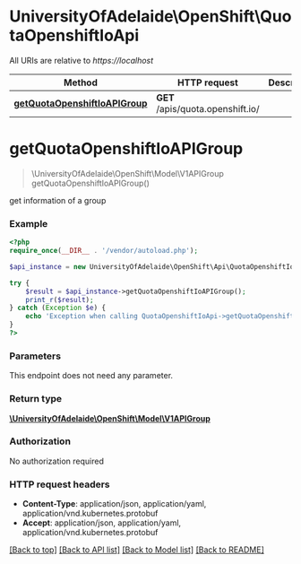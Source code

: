 # UniversityOfAdelaide\OpenShift\QuotaOpenshiftIoApi

All URIs are relative to *https://localhost*

Method | HTTP request | Description
------------- | ------------- | -------------
[**getQuotaOpenshiftIoAPIGroup**](QuotaOpenshiftIoApi.md#getQuotaOpenshiftIoAPIGroup) | **GET** /apis/quota.openshift.io/ | 


# **getQuotaOpenshiftIoAPIGroup**
> \UniversityOfAdelaide\OpenShift\Model\V1APIGroup getQuotaOpenshiftIoAPIGroup()



get information of a group

### Example
```php
<?php
require_once(__DIR__ . '/vendor/autoload.php');

$api_instance = new UniversityOfAdelaide\OpenShift\Api\QuotaOpenshiftIoApi(new \Http\Adapter\Guzzle6\Client());

try {
    $result = $api_instance->getQuotaOpenshiftIoAPIGroup();
    print_r($result);
} catch (Exception $e) {
    echo 'Exception when calling QuotaOpenshiftIoApi->getQuotaOpenshiftIoAPIGroup: ', $e->getMessage(), PHP_EOL;
}
?>
```

### Parameters
This endpoint does not need any parameter.

### Return type

[**\UniversityOfAdelaide\OpenShift\Model\V1APIGroup**](../Model/V1APIGroup.md)

### Authorization

No authorization required

### HTTP request headers

 - **Content-Type**: application/json, application/yaml, application/vnd.kubernetes.protobuf
 - **Accept**: application/json, application/yaml, application/vnd.kubernetes.protobuf

[[Back to top]](#) [[Back to API list]](../../README.md#documentation-for-api-endpoints) [[Back to Model list]](../../README.md#documentation-for-models) [[Back to README]](../../README.md)

